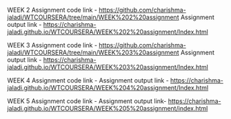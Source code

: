 WEEK 2
Assignment code link   -   https://github.com/charishma-jaladi/WTCOURSERA/tree/main/WEEK%202%20assignment
Assignment output link -   https://charishma-jaladi.github.io/WTCOURSERA/WEEK%202%20assignment/Index.html

WEEK 3 
Assignment code link   -   https://github.com/charishma-jaladi/WTCOURSERA/tree/main/WEEK%203%20assignment
Assignment output link -   https://charishma-jaladi.github.io/WTCOURSERA/WEEK%203%20assignment/Index.html

WEEK 4
Assignment code link   - 
Assignment output link -   https://charishma-jaladi.github.io/WTCOURSERA/WEEK%204%20assignment/Index.html

WEEK 5
Assignment code link   - 
Assignment output link-    https://charishma-jaladi.github.io/WTCOURSERA/WEEK%205%20assignment/index.html
